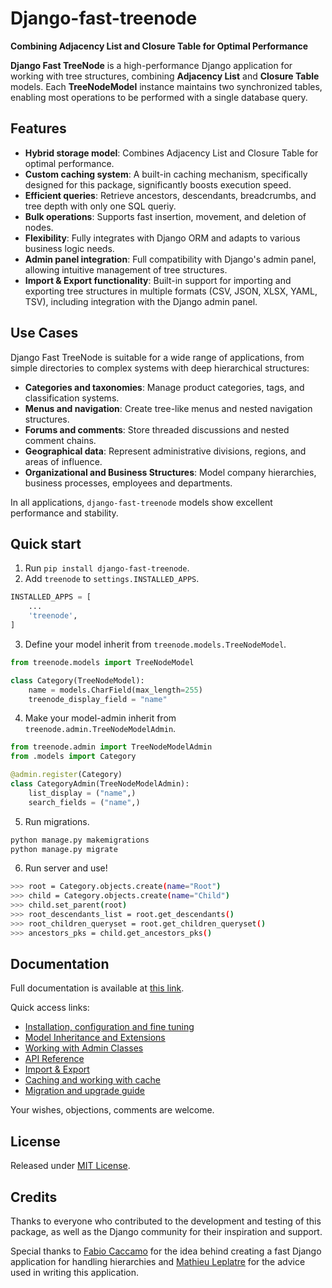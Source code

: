 # Django-fast-treenode 
**Combining Adjacency List and Closure Table for Optimal Performance**


**Django Fast TreeNode** is a high-performance Django application for working with tree structures, combining **Adjacency List** and **Closure Table** models. Each **TreeNodeModel** instance maintains two synchronized tables, enabling most operations to be performed with a single database query.

## Features
- **Hybrid storage model**: Combines Adjacency List and Closure Table for optimal performance.
- **Custom caching system**: A built-in caching mechanism, specifically designed for this package, significantly boosts execution speed.
- **Efficient queries**: Retrieve ancestors, descendants, breadcrumbs, and tree depth with only one SQL queriy.
- **Bulk operations**: Supports fast insertion, movement, and deletion of nodes.
- **Flexibility**: Fully integrates with Django ORM and adapts to various business logic needs.
- **Admin panel integration**: Full compatibility with Django's admin panel, allowing intuitive management of tree structures.
- **Import & Export functionality**: Built-in support for importing and exporting tree structures in multiple formats (CSV, JSON, XLSX, YAML, TSV), including integration with the Django admin panel.

## Use Cases
Django Fast TreeNode is suitable for a wide range of applications, from simple directories to complex systems with deep hierarchical structures:
- **Categories and taxonomies**: Manage product categories, tags, and classification systems.
- **Menus and navigation**: Create tree-like menus and nested navigation structures.
- **Forums and comments**: Store threaded discussions and nested comment chains.
- **Geographical data**: Represent administrative divisions, regions, and areas of influence.
- **Organizational and Business Structures**: Model company hierarchies, business processes, employees and departments.

In all applications, `django-fast-treenode` models show excellent performance and stability.

## Quick start
1. Run `pip install django-fast-treenode`.
2. Add `treenode` to `settings.INSTALLED_APPS`.

```python
INSTALLED_APPS = [
    ...
    'treenode',
]
```

3. Define your model inherit from `treenode.models.TreeNodeModel`.

```python
from treenode.models import TreeNodeModel

class Category(TreeNodeModel):
    name = models.CharField(max_length=255)
    treenode_display_field = "name"
```

4. Make your model-admin inherit from `treenode.admin.TreeNodeModelAdmin`.

```python
from treenode.admin import TreeNodeModelAdmin
from .models import Category

@admin.register(Category)
class CategoryAdmin(TreeNodeModelAdmin):
    list_display = ("name",)
    search_fields = ("name",)
```
5. Run migrations.

```bash 
python manage.py makemigrations
python manage.py migrate
```

6. Run server and use!

```bash
>>> root = Category.objects.create(name="Root")
>>> child = Category.objects.create(name="Child")
>>> child.set_parent(root)
>>> root_descendants_list = root.get_descendants()
>>> root_children_queryset = root.get_children_queryset()
>>> ancestors_pks = child.get_ancestors_pks()
```

## Documentation
Full documentation is available at [this link](treenode/docs/index.md).

Quick access links:
* [Installation, configuration and fine tuning](treenode/docs/installation.md)
* [Model Inheritance and Extensions](treenode/docs/models.md)
* [Working with Admin Classes](treenode/docs/admin.md)
* [API Reference](treenode/docs/api.md)
* [Import & Export](treenode/docs/import_export.md)
* [Caching and working with cache](treenode/docs/cache.md)
* [Migration and upgrade guide](treenode/docs/migration.md)

Your wishes, objections, comments are welcome.

## License
Released under [MIT License](https://github.com/TimurKady/django-fast-treenode/blob/main/LICENSE).

## Credits
Thanks to everyone who contributed to the development and testing of this package, as well as the Django community for their inspiration and support. 

Special thanks to [Fabio Caccamo](https://github.com/fabiocaccamo) for the idea behind creating a fast Django application for handling hierarchies and [Mathieu Leplatre](https://github.com/leplatrem) for the advice used in writing this application.
